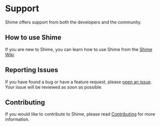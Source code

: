 # Support

Shime offers support from both the developers and the community.

## How to use Shime

If you are new to Shime, you can learn how to use Shime from the [Shime Wiki](https://github.com/RyanLua/Shime/wiki).

## Reporting Issues

If you have found a bug or have a feature request, please [open an issue](https://github.com/RyanLua/Shime/issues/new/choose). Your issue will be reviewed as soon as possible.

## Contributing

If you would like to contribute to Shime, please read [Contributing](/.github/CONTRIBUTING.md) for more information.
